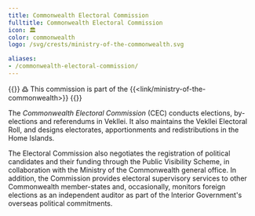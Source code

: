 ```yaml
---
title: Commonwealth Electoral Commission
fulltitle: Commonwealth Electoral Commission
icon: 🏛️
color: commonwealth
logo: /svg/crests/ministry-of-the-commonwealth.svg

aliases:
- /commonwealth-electoral-commission/
---
```

{{<note>}}
߷ This commission is part of the {{<link/ministry-of-the-commonwealth>}}
{{</note>}}

The *Commonwealth Electoral Commission* (CEC) conducts elections, by-elections and referendums in Vekllei. It also maintains the Vekllei Electoral Roll, and designs electorates, apportionments and redistributions in the Home Islands.

The Electoral Commission also negotiates the registration of political candidates and their funding through the Public Visibility Scheme, in collaboration with the Ministry of the Commonwealth general office. In addition, the Commission provides electoral supervisory services to other Commonwealth member-states and, occasionally, monitors foreign elections as an independent auditor as part of the Interior Government's overseas political commitments.